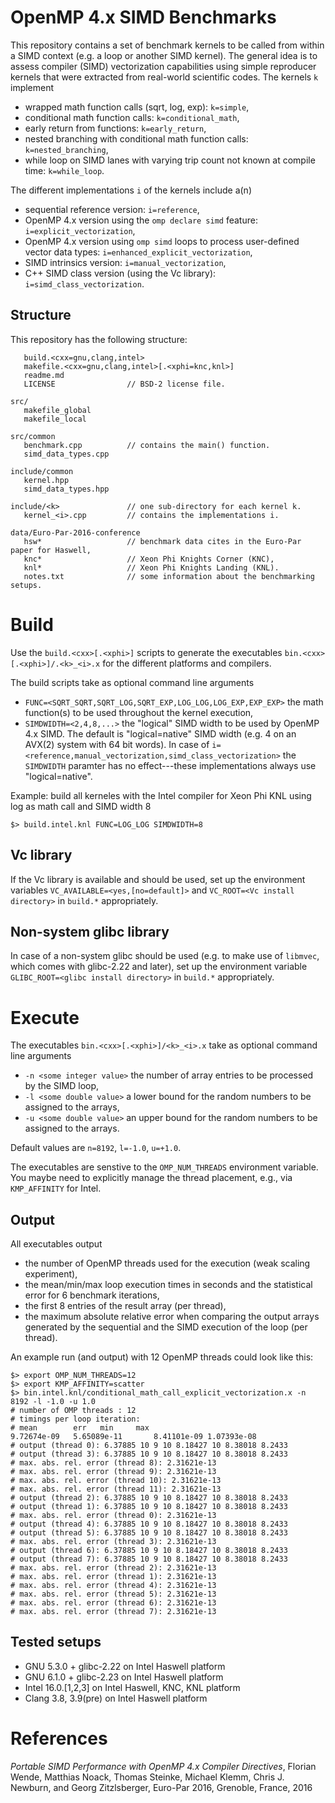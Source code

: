 OpenMP 4.x SIMD Benchmarks
==========================

This repository contains a set of benchmark kernels to be called from within a SIMD context (e.g. a loop or another SIMD kernel).
The general idea is to assess compiler (SIMD) vectorization capabilities using simple reproducer kernels that were extracted from real-world scientific codes.
The kernels `k` implement
- wrapped math function calls (sqrt, log, exp): `k=simple`,
- conditional math function calls: `k=conditional_math`,
- early return from functions: `k=early_return`,
- nested branching with conditional math function calls: `k=nested_branching`,
- while loop on SIMD lanes with varying trip count not known at compile time: `k=while_loop`.

The different implementations `i` of the kernels include a(n)
- sequential reference version: `i=reference`,
- OpenMP 4.x version using the `omp declare simd` feature: `i=explicit_vectorization`,
- OpenMP 4.x version using `omp simd` loops to process user-defined vector data types: `i=enhanced_explicit_vectorization`,
- SIMD intrinsics version: `i=manual_vectorization`,
- C++ SIMD class version (using the Vc library): `i=simd_class_vectorization`.

Structure
---------
This repository has the following structure:
```
   build.<cxx=gnu,clang,intel>
   makefile.<cxx=gnu,clang,intel>[.<xphi=knc,knl>]
   readme.md
   LICENSE                // BSD-2 license file.
   
src/
   makefile_global
   makefile_local

src/common
   benchmark.cpp          // contains the main() function.
   simd_data_types.cpp

include/common
   kernel.hpp
   simd_data_types.hpp

include/<k>               // one sub-directory for each kernel k.
   kernel_<i>.cpp         // contains the implementations i.

data/Euro-Par-2016-conference
   hsw*                   // benchmark data cites in the Euro-Par paper for Haswell,
   knc*                   // Xeon Phi Knights Corner (KNC),
   knl*                   // Xeon Phi Knights Landing (KNL).
   notes.txt              // some information about the benchmarking setups.
```

Build
=====

Use the `build.<cxx>[.<xphi>]` scripts to generate the executables `bin.<cxx>[.<xphi>]/.<k>_<i>.x` for the different platforms and compilers.

The build scripts take as optional command line arguments
- `FUNC=<SQRT_SQRT,SQRT_LOG,SQRT_EXP,LOG_LOG,LOG_EXP,EXP_EXP>` the math function(s) to be used throughout the kernel execution,
- `SIMDWIDTH=<2,4,8,...>` the "logical" SIMD width to be used by OpenMP 4.x SIMD. The default is "logical=native" SIMD width (e.g. 4 on an AVX(2) system with 64 bit words). In case of `i=<reference,manual_vectorization,simd_class_vectorization>` the `SIMDWIDTH` paramter has no effect---these implementations always use "logical=native".

Example: build all kerneles with the Intel compiler for Xeon Phi KNL using log as math call and SIMD width 8
```
$> build.intel.knl FUNC=LOG_LOG SIMDWIDTH=8
```

Vc library
----------
If the Vc library is available and should be used, set up the environment variables `VC_AVAILABLE=<yes,[no=default]>` and `VC_ROOT=<Vc install directory>` in `build.*` appropriately.

Non-system glibc library
------------------------
In case of a non-system glibc should be used (e.g. to make use of `libmvec`, which comes with glibc-2.22 and later), set up the environment variable `GLIBC_ROOT=<glibc install directory>` in `build.*` appropriately.

Execute
=======

The executables `bin.<cxx>[.<xphi>]/<k>_<i>.x` take as optional command line arguments
- `-n <some integer value>` the number of array entries to be processed by the SIMD loop,
- `-l <some double value>` a lower bound for the random numbers to be assigned to the arrays,
- `-u <some double value>` an upper bound for the random numbers to be assigned to the arrays.

Default values are `n=8192`, `l=-1.0`, `u=+1.0`.

The executables are senstive to the `OMP_NUM_THREADS` environment variable.
You maybe need to explicitly manage the thread placement, e.g., via `KMP_AFFINITY` for Intel. 

Output
------
All executables output
- the number of OpenMP threads used for the execution (weak scaling experiment),
- the mean/min/max loop execution times in seconds and the statistical error for 6 benchmark iterations,
- the first 8 entries of the result array (per thread),
- the maximum absolute relative error when comparing the output arrays generated by the sequential and the SIMD execution of the loop (per thread).

An example run (and output) with 12 OpenMP threads could look like this:
```
$> export OMP_NUM_THREADS=12
$> export KMP_AFFINITY=scatter
$> bin.intel.knl/conditional_math_call_explicit_vectorization.x -n 8192 -l -1.0 -u 1.0
# number of OMP threads : 12
# timings per loop iteration:
# mean	      err	min		max
9.72674e-09   5.65089e-11		8.41101e-09	1.07393e-08
# output (thread 0): 6.37885 10 9 10 8.18427 10 8.38018 8.2433
# output (thread 3): 6.37885 10 9 10 8.18427 10 8.38018 8.2433
# max. abs. rel. error (thread 8): 2.31621e-13
# max. abs. rel. error (thread 9): 2.31621e-13
# max. abs. rel. error (thread 10): 2.31621e-13
# max. abs. rel. error (thread 11): 2.31621e-13
# output (thread 2): 6.37885 10 9 10 8.18427 10 8.38018 8.2433
# output (thread 1): 6.37885 10 9 10 8.18427 10 8.38018 8.2433
# max. abs. rel. error (thread 0): 2.31621e-13
# output (thread 4): 6.37885 10 9 10 8.18427 10 8.38018 8.2433
# output (thread 5): 6.37885 10 9 10 8.18427 10 8.38018 8.2433
# max. abs. rel. error (thread 3): 2.31621e-13
# output (thread 6): 6.37885 10 9 10 8.18427 10 8.38018 8.2433
# output (thread 7): 6.37885 10 9 10 8.18427 10 8.38018 8.2433
# max. abs. rel. error (thread 2): 2.31621e-13
# max. abs. rel. error (thread 1): 2.31621e-13
# max. abs. rel. error (thread 4): 2.31621e-13
# max. abs. rel. error (thread 5): 2.31621e-13
# max. abs. rel. error (thread 6): 2.31621e-13
# max. abs. rel. error (thread 7): 2.31621e-13
```

Tested setups
-------------
- GNU 5.3.0 + glibc-2.22 on Intel Haswell platform
- GNU 6.1.0 + glibc-2.23 on Intel Haswell platform
- Intel 16.0.[1,2,3] on Intel Haswell, KNC, KNL platform
- Clang 3.8, 3.9(pre) on Intel Haswell platform

References
==========
*Portable SIMD Performance with OpenMP 4.x Compiler Directives*, Florian Wende, Matthias Noack, Thomas Steinke, Michael Klemm, Chris J. Newburn, and Georg Zitzlsberger, Euro-Par 2016, Grenoble, France, 2016